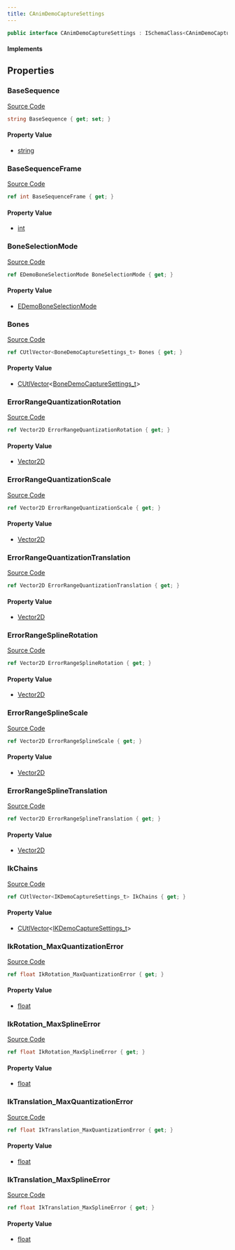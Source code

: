 ```yaml
---
title: CAnimDemoCaptureSettings
---
```


```csharp
public interface CAnimDemoCaptureSettings : ISchemaClass<CAnimDemoCaptureSettings>, ISchemaField, ISchemaClass, INativeHandle
```

#### Implements

## Properties

### BaseSequence

[Source Code](https://github.com/swiftly-solution/swiftlys2/blob/main/managed/src/SwiftlyS2.Generated/Schemas/Interfaces/CAnimDemoCaptureSettings.cs#L37)

```csharp
string BaseSequence { get; set; }
```

#### Property Value

- [string](https://learn.microsoft.com/dotnet/api/system.string)

### BaseSequenceFrame

[Source Code](https://github.com/swiftly-solution/swiftlys2/blob/main/managed/src/SwiftlyS2.Generated/Schemas/Interfaces/CAnimDemoCaptureSettings.cs#L39)

```csharp
ref int BaseSequenceFrame { get; }
```

#### Property Value

- [int](https://learn.microsoft.com/dotnet/api/system.int32)

### BoneSelectionMode

[Source Code](https://github.com/swiftly-solution/swiftlys2/blob/main/managed/src/SwiftlyS2.Generated/Schemas/Interfaces/CAnimDemoCaptureSettings.cs#L41)

```csharp
ref EDemoBoneSelectionMode BoneSelectionMode { get; }
```

#### Property Value

- [EDemoBoneSelectionMode](/docs/api/shared/schemadefinitions/edemoboneselectionmode)

### Bones

[Source Code](https://github.com/swiftly-solution/swiftlys2/blob/main/managed/src/SwiftlyS2.Generated/Schemas/Interfaces/CAnimDemoCaptureSettings.cs#L43)

```csharp
ref CUtlVector<BoneDemoCaptureSettings_t> Bones { get; }
```

#### Property Value

- [CUtlVector](/docs/api/-1)<[BoneDemoCaptureSettings_t](/docs/api/shared/schemadefinitions/bonedemocapturesettings_t)>

### ErrorRangeQuantizationRotation

[Source Code](https://github.com/swiftly-solution/swiftlys2/blob/main/managed/src/SwiftlyS2.Generated/Schemas/Interfaces/CAnimDemoCaptureSettings.cs#L27)

```csharp
ref Vector2D ErrorRangeQuantizationRotation { get; }
```

#### Property Value

- [Vector2D](/docs/api/shared/natives/vector2d)

### ErrorRangeQuantizationScale

[Source Code](https://github.com/swiftly-solution/swiftlys2/blob/main/managed/src/SwiftlyS2.Generated/Schemas/Interfaces/CAnimDemoCaptureSettings.cs#L31)

```csharp
ref Vector2D ErrorRangeQuantizationScale { get; }
```

#### Property Value

- [Vector2D](/docs/api/shared/natives/vector2d)

### ErrorRangeQuantizationTranslation

[Source Code](https://github.com/swiftly-solution/swiftlys2/blob/main/managed/src/SwiftlyS2.Generated/Schemas/Interfaces/CAnimDemoCaptureSettings.cs#L29)

```csharp
ref Vector2D ErrorRangeQuantizationTranslation { get; }
```

#### Property Value

- [Vector2D](/docs/api/shared/natives/vector2d)

### ErrorRangeSplineRotation

[Source Code](https://github.com/swiftly-solution/swiftlys2/blob/main/managed/src/SwiftlyS2.Generated/Schemas/Interfaces/CAnimDemoCaptureSettings.cs#L17)

```csharp
ref Vector2D ErrorRangeSplineRotation { get; }
```

#### Property Value

- [Vector2D](/docs/api/shared/natives/vector2d)

### ErrorRangeSplineScale

[Source Code](https://github.com/swiftly-solution/swiftlys2/blob/main/managed/src/SwiftlyS2.Generated/Schemas/Interfaces/CAnimDemoCaptureSettings.cs#L21)

```csharp
ref Vector2D ErrorRangeSplineScale { get; }
```

#### Property Value

- [Vector2D](/docs/api/shared/natives/vector2d)

### ErrorRangeSplineTranslation

[Source Code](https://github.com/swiftly-solution/swiftlys2/blob/main/managed/src/SwiftlyS2.Generated/Schemas/Interfaces/CAnimDemoCaptureSettings.cs#L19)

```csharp
ref Vector2D ErrorRangeSplineTranslation { get; }
```

#### Property Value

- [Vector2D](/docs/api/shared/natives/vector2d)

### IkChains

[Source Code](https://github.com/swiftly-solution/swiftlys2/blob/main/managed/src/SwiftlyS2.Generated/Schemas/Interfaces/CAnimDemoCaptureSettings.cs#L45)

```csharp
ref CUtlVector<IKDemoCaptureSettings_t> IkChains { get; }
```

#### Property Value

- [CUtlVector](/docs/api/-1)<[IKDemoCaptureSettings_t](/docs/api/shared/schemadefinitions/ikdemocapturesettings_t)>

### IkRotation_MaxQuantizationError

[Source Code](https://github.com/swiftly-solution/swiftlys2/blob/main/managed/src/SwiftlyS2.Generated/Schemas/Interfaces/CAnimDemoCaptureSettings.cs#L33)

```csharp
ref float IkRotation_MaxQuantizationError { get; }
```

#### Property Value

- [float](https://learn.microsoft.com/dotnet/api/system.single)

### IkRotation_MaxSplineError

[Source Code](https://github.com/swiftly-solution/swiftlys2/blob/main/managed/src/SwiftlyS2.Generated/Schemas/Interfaces/CAnimDemoCaptureSettings.cs#L23)

```csharp
ref float IkRotation_MaxSplineError { get; }
```

#### Property Value

- [float](https://learn.microsoft.com/dotnet/api/system.single)

### IkTranslation_MaxQuantizationError

[Source Code](https://github.com/swiftly-solution/swiftlys2/blob/main/managed/src/SwiftlyS2.Generated/Schemas/Interfaces/CAnimDemoCaptureSettings.cs#L35)

```csharp
ref float IkTranslation_MaxQuantizationError { get; }
```

#### Property Value

- [float](https://learn.microsoft.com/dotnet/api/system.single)

### IkTranslation_MaxSplineError

[Source Code](https://github.com/swiftly-solution/swiftlys2/blob/main/managed/src/SwiftlyS2.Generated/Schemas/Interfaces/CAnimDemoCaptureSettings.cs#L25)

```csharp
ref float IkTranslation_MaxSplineError { get; }
```

#### Property Value

- [float](https://learn.microsoft.com/dotnet/api/system.single)


